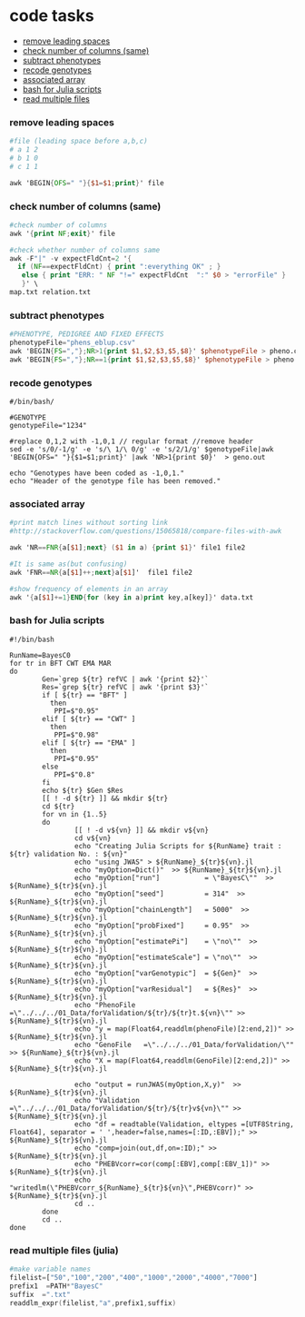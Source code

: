 # code tasks

* [remove leading spaces](#remove_leading_spaces)
* [check number of columns (same)](#check_number_of_columns)
* [subtract phenotypes](#subtract_phenotypes)
* [recode genotypes](#recode_genotypes)
* [associated array](#associated_array)
* [bash for Julia scripts](#bash_for_Julia_scripts)
* [read multiple files](#read_files)


### remove leading spaces
<div id="remove_leading_spaces" />

```awk
#file (leading space before a,b,c)
# a 1 2
# b 1 0
# c 1 1

awk 'BEGIN{OFS=" "}{$1=$1;print}' file
```

### check number of columns (same)
<div id="check_number_of_columns" />

```awk
#check number of columns
awk '{print NF;exit}' file

#check whether number of columns same
awk -F"|" -v expectFldCnt=2 '{
  if (NF==expectFldCnt) { print ":everything OK" ; }
   else { print "ERR: " NF "!=" expectFldCnt  ":" $0 > "errorFile" }
   }' \
map.txt relation.txt
```

### subtract phenotypes
<div id="subtract_phenotypes" />

```awk
#PHENOTYPE, PEDIGREE AND FIXED EFFECTS
phenotypeFile="phens_eblup.csv"
awk 'BEGIN{FS=","};NR>1{print $1,$2,$3,$5,$8}' $phenotypeFile > pheno.out 
awk 'BEGIN{FS=","};NR==1{print $1,$2,$3,$5,$8}' $phenotypeFile > pheno.header 
```

### recode genotypes
<div id="recode_genotypes" />

```shell
#/bin/bash/

#GENOTYPE
genotypeFile="1234"

#replace 0,1,2 with -1,0,1 // regular format //remove header
sed -e 's/0/-1/g' -e 's/\ 1/\ 0/g' -e 's/2/1/g' $genotypeFile|awk 'BEGIN{OFS=" "}{$1=$1;print}' |awk 'NR>1{print $0}'  > geno.out

echo "Genotypes have been coded as -1,0,1."
echo "Header of the genotype file has been removed."
```

### associated array
<div id="associated_array" />

```awk
#print match lines without sorting link
#http://stackoverflow.com/questions/15065818/compare-files-with-awk

awk 'NR==FNR{a[$1];next} ($1 in a) {print $1}' file1 file2

#It is same as(but confusing)
awk 'FNR==NR{a[$1]++;next}a[$1]'  file1 file2

#show frequency of elements in an array
awk '{a[$1]+=1}END{for (key in a)print key,a[key]}' data.txt
```

### bash for Julia scripts
<div id="bash_for_Julia_scripts" />

```shell
#!/bin/bash

RunName=BayesC0
for tr in BFT CWT EMA MAR
do
        Gen=`grep ${tr} refVC | awk '{print $2}'`
        Res=`grep ${tr} refVC | awk '{print $3}'`
        if [ ${tr} == "BFT" ]
          then
           PPI=$"0.95"
        elif [ ${tr} == "CWT" ]
          then
           PPI=$"0.98"
        elif [ ${tr} == "EMA" ]
          then
           PPI=$"0.95"
        else
           PPI=$"0.8"
        fi
        echo ${tr} $Gen $Res
        [[ ! -d ${tr} ]] && mkdir ${tr}
        cd ${tr}
        for vn in {1..5}
        do
                [[ ! -d v${vn} ]] && mkdir v${vn}
                cd v${vn}
                echo "Creating Julia Scripts for ${RunName} trait : ${tr} validation No. : ${vn}"
                echo "using JWAS" > ${RunName}_${tr}${vn}.jl
                echo "myOption=Dict()"  >> ${RunName}_${tr}${vn}.jl
                echo "myOption["run"]           = \"BayesC\""  >> ${RunName}_${tr}${vn}.jl
                echo "myOption["seed"]          = 314"  >> ${RunName}_${tr}${vn}.jl
                echo "myOption["chainLength"]   = 5000"  >> ${RunName}_${tr}${vn}.jl
                echo "myOption["probFixed"]     = 0.95"  >> ${RunName}_${tr}${vn}.jl
                echo "myOption["estimatePi"]    = \"no\""  >> ${RunName}_${tr}${vn}.jl
                echo "myOption["estimateScale"] = \"no\""  >> ${RunName}_${tr}${vn}.jl
                echo "myOption["varGenotypic"]  = ${Gen}"  >> ${RunName}_${tr}${vn}.jl
                echo "myOption["varResidual"]   = ${Res}"  >> ${RunName}_${tr}${vn}.jl
                echo "PhenoFile  =\"../../../01_Data/forValidation/${tr}/${tr}t.${vn}\"" >> ${RunName}_${tr}${vn}.jl
                echo "y = map(Float64,readdlm(phenoFile)[2:end,2])" >> ${RunName}_${tr}${vn}.jl
                echo "GenoFile   =\"../../../01_Data/forValidation/\"" >> ${RunName}_${tr}${vn}.jl
                echo "X = map(Float64,readdlm(GenoFile)[2:end,2])" >> ${RunName}_${tr}${vn}.jl

                echo "output = runJWAS(myOption,X,y)"  >> ${RunName}_${tr}${vn}.jl
                echo "Validation =\"../../../01_Data/forValidation/${tr}/${tr}v${vn}\"" >> ${RunName}_${tr}${vn}.jl
                echo "df = readtable(Validation, eltypes =[UTF8String, Float64], separator = ' ',header=false,names=[:ID,:EBV]);" >> ${RunName}_${tr}${vn}.jl
                echo "comp=join(out,df,on=:ID);" >> ${RunName}_${tr}${vn}.jl
                echo "PHEBVcorr=cor(comp[:EBV],comp[:EBV_1])" >> ${RunName}_${tr}${vn}.jl
                echo "writedlm(\"PHEBVcorr_${RunName}_${tr}${vn}\",PHEBVcorr)" >> ${RunName}_${tr}${vn}.jl
                cd ..
        done 
        cd ..
done

```

### read multiple files (julia)
<div id="read_files" />

```awk
#make variable names
filelist=["50","100","200","400","1000","2000","4000","7000"]
prefix1  =PATH*"BayesC"
suffix  =".txt"
readdlm_expr(filelist,"a",prefix1,suffix)
```

